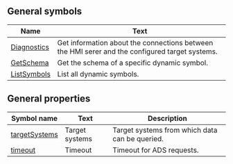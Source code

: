 ## General symbols

| Name | Text |
| ---- | ---- |
| [Diagnostics](symbols/Diagnostics.md) | Get information about the connections between the HMI serer and the configured target systems. |
| [GetSchema](symbols/GetSchema.md) | Get the schema of a specific dynamic symbol. |
| [ListSymbols](symbols/ListSymbols.md) | List all dynamic symbols. |

## General properties

| Symbol name | Text | Description |
| ----------- | ---- | ----------- |
| [targetSystems](properties/targetSystems.md) | Target systems | Target systems from which data can be queried. |
| [timeout](properties/timeout.md) | Timeout | Timeout for ADS requests. |

